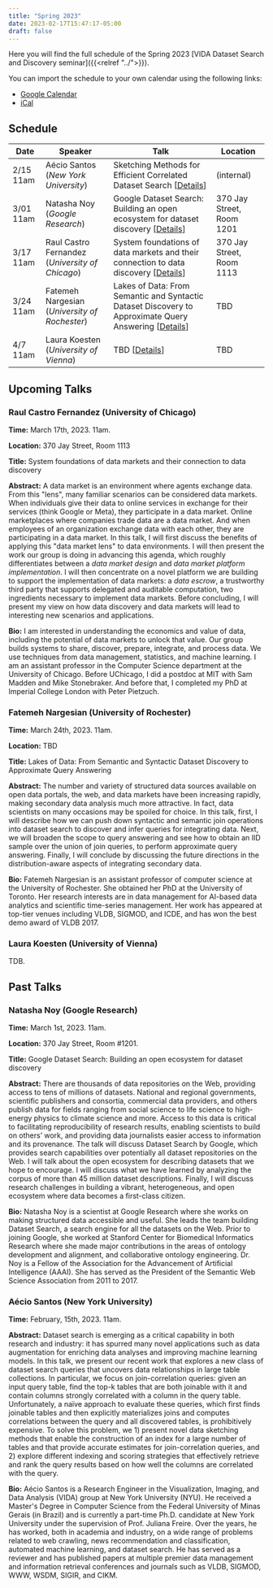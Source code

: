 ```yaml
---
title: "Spring 2023"
date: 2023-02-17T15:47:17-05:00
draft: false
---
```


Here you will find the full schedule of the Spring 2023 [VIDA Dataset Search and Discovery seminar]({{<relref "../">}}).

You can import the schedule to your own calendar using the following links:
  - [Google Calendar](https://calendar.google.com/calendar/embed?src=c_5be177770c1afa03d0162b1e565e674d5e6dcfee62b2338dcd6741b307a37510%40group.calendar.google.com&ctz=America%2FNew_York)
  - [iCal](https://calendar.google.com/calendar/ical/c_5be177770c1afa03d0162b1e565e674d5e6dcfee62b2338dcd6741b307a37510%40group.calendar.google.com/public/basic.ics)

<!-- https://calendar.google.com/calendar/u/0/r?cid=c_5be177770c1afa03d0162b1e565e674d5e6dcfee62b2338dcd6741b307a37510@group.calendar.google.com -->

## Schedule

| Date | Speaker | Talk | Location |
| ---- |-------- | ---- | -------- |
| 2/15 11am |Aécio Santos (_New York University_) | Sketching Methods for Efficient Correlated Dataset Search \[[Details](#aécio-santos-new-york-university)\] | (internal) |
| 3/01 11am |Natasha Noy (_Google Research_) | Google Dataset Search: Building an open ecosystem for dataset discovery \[[Details](#natasha-noy-google-research)\] | 370 Jay Street, Room 1201 |
| 3/17 11am |Raul Castro Fernandez (_University of Chicago_) | System foundations of data markets and their connection to data discovery \[[Details](#raul-castro-fernandez-university-of-chicago)\] | 370 Jay Street, Room 1113 |
| 3/24 11am |Fatemeh Nargesian (_University of Rochester_) | Lakes of Data: From Semantic and Syntactic Dataset Discovery to Approximate Query Answering \[[Details](#fatemeh-nargesian-university-of-rochester)\] | TBD |
| 4/7 11am |Laura Koesten (_University of Vienna_) | TBD \[[Details](#laura-koesten-university-of-vienna)\] | TBD |


## Upcoming Talks

### Raul Castro Fernandez (University of Chicago)

**Time:** March 17th, 2023. 11am.

**Location:** 370 Jay Street, Room 1113

**Title:** System foundations of data markets and their connection to data discovery

**Abstract:** A data market is an environment where agents exchange data. From this "lens", many familiar scenarios can be considered data markets. When individuals give their data to online services in exchange for their services (think Google or Meta), they participate in a data market. Online marketplaces where companies trade data are a data market. And when employees of an organization exchange data with each other, they are participating in a data market. In this talk, I will first discuss the benefits of applying this "data market lens" to data environments. I will then present the work our group is doing in advancing this agenda, which roughly differentiates between a *data market design* and *data market platform implementation*. I will then concentrate on a novel platform we are building to support the implementation of data markets: a *data escrow*, a trustworthy third party that supports delegated and auditable computation, two ingredients necessary to implement data markets. Before concluding, I will present my view on how data discovery and data markets will lead to interesting new scenarios and applications.

**Bio:** I am interested in understanding the economics and value of data, including the potential of data markets to unlock that value. Our group builds systems to share, discover, prepare, integrate, and process data. We use techniques from data management, statistics, and machine learning. I am an assistant professor in the Computer Science department at the University of Chicago. Before UChicago, I did a postdoc at MIT with Sam Madden and Mike Stonebraker. And before that, I completed my PhD at Imperial College London with Peter Pietzuch.


### Fatemeh Nargesian (University of Rochester)

**Time:** March 24th, 2023. 11am.

**Location:** TBD

**Title:** Lakes of Data: From Semantic and Syntactic Dataset Discovery to Approximate Query Answering

**Abstract:** The number and variety of structured data sources available on open data portals, the web, and data markets have been increasing rapidly, making secondary data analysis much more attractive. In fact, data scientists on many occasions may be spoiled for choice. In this talk, first, I will describe how we can push down syntactic and semantic join operations into dataset search to discover and infer queries for integrating data. Next, we will broaden the scope to query answering and see how to obtain an IID sample over the union of join queries, to perform approximate query answering. Finally, I will conclude by discussing the future directions in the distribution-aware aspects of integrating secondary data.

**Bio:** Fatemeh Nargesian is an assistant professor of computer science at the University of Rochester. She obtained her PhD at the University of Toronto. Her research interests are in data management for AI-based data analytics and scientific time-series management. Her work has appeared at top-tier venues including VLDB, SIGMOD, and ICDE, and has won the best demo award of VLDB 2017.

### Laura Koesten (University of Vienna)

TDB.

## Past Talks

### Natasha Noy (Google Research)

**Time:** March 1st, 2023. 11am.

**Location:** 370 Jay Street, Room #1201.

**Title:** Google Dataset Search: Building an open ecosystem for dataset discovery

**Abstract:** There are thousands of data repositories on the Web, providing access to tens of millions of datasets. National and regional governments, scientific publishers and consortia, commercial data providers, and others publish data for fields ranging from social science to life science to high-energy physics to climate science and more. Access to this data is critical to facilitating reproducibility of research results, enabling scientists to build on others’ work, and providing data journalists easier access to information and its provenance. The talk will discuss Dataset Search by Google, which provides search capabilities over potentially all dataset repositories on the Web. I will talk about the open ecosystem for describing datasets that we hope to encourage. I will discuss what we have learned by analyzing the corpus of more than 45 million dataset descriptions. Finally, I will discuss research challenges in building a vibrant, heterogeneous, and open ecosystem where data becomes a first-class citizen.

**Bio:** Natasha Noy is a scientist at Google Research where she works on making structured data accessible and useful. She leads the team building Dataset Search, a search engine for all the datasets on the Web. Prior to joining Google, she worked at Stanford Center for Biomedical Informatics Research where she made major contributions in the areas of ontology development and alignment, and collaborative ontology engineering. Dr. Noy is a Fellow of the Association for the Advancement of Artificial Intelligence (AAAI). She has served as the President of the Semantic Web Science Association from 2011 to 2017.

### Aécio Santos (New York University)
**Time:** February, 15th, 2023. 11am.

**Abstract:** Dataset search is emerging as a critical capability in both research and industry: it has spurred many novel applications such as data augmentation for enriching data analyses and improving machine learning models. In this talk, we present our recent work that explores a new class of dataset search queries that uncovers data relationships in large table collections. In particular, we focus on join-correlation queries: given an input query table, find the top-k tables that are both joinable with it and contain columns strongly correlated with a column in the query table. Unfortunately, a naïve approach to evaluate these queries, which first finds joinable tables and then explicitly materializes joins and computes correlations between the query and all discovered tables, is prohibitively expensive. To solve this problem, we 1) present novel data sketching methods that enable the construction of an index for a large number of tables and that provide accurate estimates for join-correlation queries, and 2) explore different indexing and scoring strategies that effectively retrieve and rank the query results based on how well the columns are correlated with the query.

**Bio:** Aécio Santos is a Research Engineer in the Visualization, Imaging, and Data Analysis (VIDA) group at New York University (NYU). He received a Master's Degree in Computer Science from the Federal University of Minas Gerais (in Brazil) and is currently a part-time Ph.D. candidate at New York University under the supervision of Prof. Juliana Freire. Over the years, he has worked, both in academia and industry, on a wide range of problems related to web crawling, news recommendation and classification, automated machine learning, and dataset search. He has served as a reviewer and has published papers at multiple premier data management and information retrieval conferences and journals such as VLDB, SIGMOD, WWW, WSDM, SIGIR, and CIKM.
